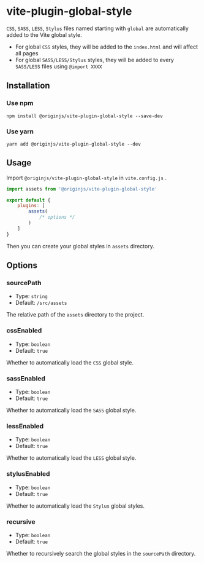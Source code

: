 # vite-plugin-global-style

`CSS`, `SASS`, `LESS`, `Stylus` files named starting with `global` are automatically added to the Vite global style.

- For global `CSS` styles, they will be added to the `index.html` and will affect all pages
- For global `SASS/LESS/Stylus` styles, they will be added to every `SASS/LESS` files using `@import XXXX`

## Installation

### Use npm

```shell
npm install @originjs/vite-plugin-global-style --save-dev
```

### Use yarn

```shell
yarn add @originjs/vite-plugin-global-style --dev
```

## Usage

Import `@originjs/vite-plugin-global-style` in `vite.config.js` .

```js
import assets from '@originjs/vite-plugin-global-style'

export default {
    plugins: [
        assets(
            /* options */
        )
    ]
}
```

Then you can create your global styles in `assets` directory.

## Options

### sourcePath

- Type: `string`
- Default: `/src/assets`

The relative path of the `assets` directory to the project.

### cssEnabled

- Type: `boolean`
- Default: `true`

Whether to automatically load the `CSS` global style.

### sassEnabled

- Type: `boolean`
- Default: `true`

Whether to automatically load the `SASS` global style.

### lessEnabled

- Type: `boolean`
- Default: `true`

Whether to automatically load the `LESS` global style.

### stylusEnabled

- Type: `boolean`
- Default: `true`

Whether to automatically load the `Stylus` global styles.

### recursive

- Type: `boolean`
- Default: `true`

Whether to recursively search the global styles in the `sourcePath` directory.
